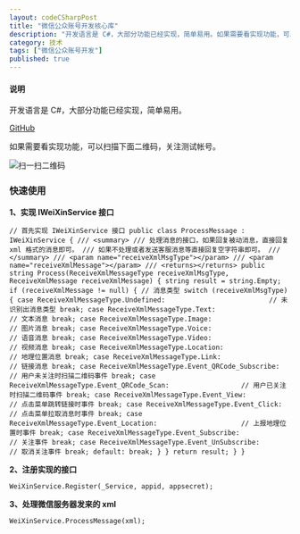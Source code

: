 ```yaml
---
layout: codeCSharpPost
title: "微信公众账号开发核心库"
description: "开发语言是 C#，大部分功能已经实现，简单易用。如果需要看实现功能，可以扫描下面二维码，关注测试帐号。"
category: 技术
tags: ["微信公众账号开发"]
published: true
---
```


#### 说明 ####

开发语言是 C#，大部分功能已经实现，简单易用。 

[GitHub](https://github.com/wangwenzhuang)

如果需要看实现功能，可以扫描下面二维码，关注测试帐号。

![扫一扫二维码](https://raw.githubusercontent.com/WangWenzhuang/WeiXin/master/OR.jpg)

### 快速使用 ###

**1、实现 IWeiXinService 接口**

`
    // 首先实现 IWeiXinService 接口
    public class ProcessMessage : IWeiXinService
    {
        /// <summary>
        /// 处理消息的接口，如果回复被动消息，直接回复 xml 格式的消息即可。
        /// 如果不处理或者发送客服消息等直接回复空字符串即可。
        /// </summary>
        /// <param name="receiveXmlMsgType"></param>
        /// <param name="receiveXmlMessage"></param>
        /// <returns></returns>
        public string Process(ReceiveXmlMessageType receiveXmlMsgType, ReceiveXmlMessage receiveXmlMessage)
        {
            string result = string.Empty;
            if (receiveXmlMessage != null)
            {
                // 消息类型
                switch (receiveXmlMsgType)
                {
                    case ReceiveXmlMessageType.Undefined:                          // 未识别出消息类型
                        break;
                    case ReceiveXmlMessageType.Text:                               // 文本消息
                        break;
                    case ReceiveXmlMessageType.Image:                              // 图片消息
                        break;
                    case ReceiveXmlMessageType.Voice:                              // 语音消息
                        break;
                    case ReceiveXmlMessageType.Video:                              // 视频消息
                        break;
                    case ReceiveXmlMessageType.Location:                           // 地理位置消息
                        break;
                    case ReceiveXmlMessageType.Link:                               // 链接消息
                        break;
                    case ReceiveXmlMessageType.Event_QRCode_Subscribe:             // 用户未关注时扫描二维码事件
                        break;
                    case ReceiveXmlMessageType.Event_QRCode_Scan:                  // 用户已关注时扫描二维码事件
                        break;
                    case ReceiveXmlMessageType.Event_View:                         // 点击菜单跳转链接时事件
                        break;
                    case ReceiveXmlMessageType.Event_Click:                        // 点击菜单拉取消息时事件
                        break;
                    case ReceiveXmlMessageType.Event_Location:                     // 上报地理位置时事件
                        break;
                    case ReceiveXmlMessageType.Event_Subscribe:                    // 关注事件
                        break;
                    case ReceiveXmlMessageType.Event_UnSubscribe:                  // 取消关注事件
                        break;
                    default:
                        break;
                }
            }
            return result;
        }
    }
`

**2、注册实现的接口**

`
    WeiXinService.Register(_Service, appid, appsecret);
`

**3、处理微信服务器发来的 xml**

`
    WeiXinService.ProcessMessage(xml);
`
